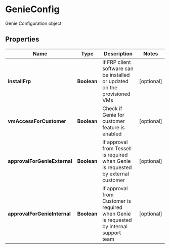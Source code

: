 

# GenieConfig

Genie Configuration object

## Properties

Name | Type | Description | Notes
------------ | ------------- | ------------- | -------------
**installFrp** | **Boolean** | If FRP client software can be installed or updated on the provisioned VMs |  [optional]
**vmAccessForCustomer** | **Boolean** | Check if Genie for customer feature is enabled |  [optional]
**approvalForGenieExternal** | **Boolean** | If approval from Tessell is required when Genie is requested by external customer |  [optional]
**approvalForGenieInternal** | **Boolean** | If approval from Customer is required when Genie is requested by internal support team |  [optional]



